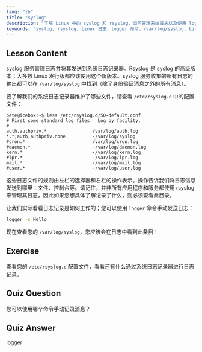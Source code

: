 ```yaml
---
lang: "zh"
title: "syslog"
description: "了解 Linux 中的 syslog 和 rsyslog，如何管理系统日志以及使用 logger 命令。通过这个适合初学者的教程开始学习！"
keywords: "syslog, rsyslog, Linux 日志，logger 命令，/var/log/syslog, Linux 教程，Linux 初学者，系统日志记录"
---
```


## Lesson Content

syslog 服务管理日志并将其发送到系统日志记录器。Rsyslog 是 syslog 的高级版本；大多数 Linux 发行版都应该使用这个新版本。syslog 服务收集的所有日志的输出都可以在 `/var/log/syslog` 中找到（除了身份验证消息之外的所有消息）。

要了解我们的系统日志记录器维护了哪些文件，请查看 `/etc/rsyslog.d` 中的配置文件：

```plaintext
pete@icebox:~$ less /etc/rsyslog.d/50-default.conf
# First some standard log files.  Log by facility.
#
auth,authpriv.*                 /var/log/auth.log
*.*;auth,authpriv.none          -/var/log/syslog
#cron.*                         /var/log/cron.log
#daemon.*                       -/var/log/daemon.log
kern.*                          -/var/log/kern.log
#lpr.*                          -/var/log/lpr.log
mail.*                          -/var/log/mail.log
#user.*                         -/var/log/user.log
```

这些日志文件的规则由左栏的选择器和右栏的操作表示。操作告诉我们将日志信息发送到哪里：文件、控制台等。请记住，并非所有应用程序和服务都使用 rsyslog 来管理其日志，因此如果您想具体了解记录了什么，则必须查看此目录。

让我们实际看看日志记录是如何工作的；您可以使用 `logger` 命令手动发送日志：

```bash
logger -s Hello
```

现在查看您的 `/var/log/syslog`，您应该会在日志中看到此条目！

## Exercise

查看您的 `/etc/rsyslog.d` 配置文件，看看还有什么通过系统日志记录器进行日志记录。

## Quiz Question

您可以使用哪个命令手动记录消息？

## Quiz Answer

logger

